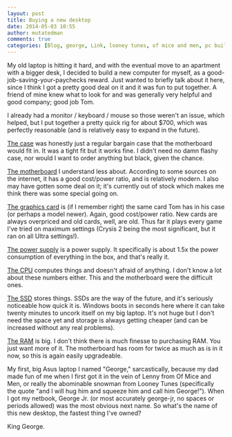 ```yaml
---
layout: post
title: Buying a new desktop
date: 2014-05-03 10:55
author: mutatedman
comments: true
categories: [Blog, george, Link, looney tunes, of mice and men, pc building]
---
```

My old laptop is hitting it hard, and with the eventual move to an apartment with a bigger desk, I decided to build a new computer for myself, as a good-job-saving-your-paychecks reward. Just wanted to briefly talk about it here, since I think I got a pretty good deal on it and it was fun to put together. A friend of mine knew what to look for and was generally very helpful and good company; good job Tom.

I already had a monitor / keyboard / mouse so those weren't an issue, which helped, but I put together a pretty quick rig for about $700, which was perfectly reasonable (and is relatively easy to expand in the future).

<a href="http://www.newegg.com/Product/Product.aspx?item=N82E16811352032">The case</a> was honestly just a regular bargain case that the motherboard would fit in. It was a tight fit but it works fine. I didn't need no damn flashy case, nor would I want to order anything but black, given the chance.

<a href="http://www.newegg.com/Product/Product.aspx?item=N82E16813130710">The motherboard</a> I understand less about. According to some sources on the internet, it has a good cost/power ratio, and is relatively modern. I also may have gotten some deal on it; it's currently out of stock which makes me think there was some special going on.

<a href="http://www.newegg.com/Product/Product.aspx?item=N82E16814487025">The graphics card</a> is (if I remember right) the same card Tom has in his case (or perhaps a model newer). Again, good cost/power ratio. New cards are always overpriced and old cards, well, are old. Thus far it plays every game I've tried on maximum settings (Crysis 2 being the most significant, but it ran on all Ultra settings!).

<a href="http://www.newegg.com/Product/Product.aspx?item=N82E16817171046">The power supply</a> is a power supply. It specifically is about 1.5x the power consumption of everything in the box, and that's really it.

<a href="http://www.newegg.com/Product/Product.aspx?item=N82E16819116895">The CPU</a> computes things and doesn't afraid of anything. I don't know a lot about these numbers either. This and the motherboard were the difficult ones.

<a href="http://www.newegg.com/Product/Product.aspx?item=N82E16820148694">The SSD</a> stores things. SSDs are the way of the future, and it's seriously noticeable how quick it is. Windows boots in seconds here where it can take twenty minutes to uncork itself on my big laptop. It's not huge but I don't need the space yet and storage is always getting cheaper (and can be increased without any real problems).

<a href="http://www.newegg.com/Product/Product.aspx?item=N82E16820231314">The RAM</a> is big. I don't think there is much finesse to purchasing RAM. You just want more of it. The motherboard has room for twice as much as is in it now, so this is again easily upgradeable.

My first, big Asus laptop I named "George," sarcastically, because my dad made fun of me when I first got it in the vein of Lenny from Of Mice and Men, or really the abominable snowman from Looney Tunes (specifically the quote "and I will hug him and squeeze him and call him George!"). When I got my netbook, George Jr. (or most accurately george-jr, no spaces or periods allowed) was the most obvious next name. So what's the name of this new desktop, the fastest thing I've owned?

King George.
